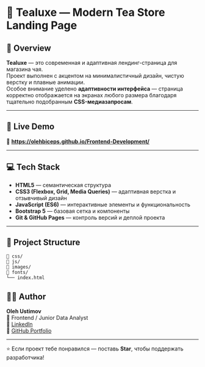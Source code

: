 # 🌿 Tealuxe — Modern Tea Store Landing Page  

## 🧭 Overview  
**Tealuxe** — это современная и адаптивная лендинг-страница для магазина чая.  
Проект выполнен с акцентом на минималистичный дизайн, чистую верстку и плавные анимации.  
Особое внимание уделено **адаптивности интерфейса** — страница корректно отображается на экранах любого размера благодаря тщательно подобранным **CSS-медиазапросам**.

---

## 🚀 Live Demo  

🔗 **https://olehbiceps.github.io/Frontend-Development/**

---

## 💻 Tech Stack  
- **HTML5** — семантическая структура  
- **CSS3 (Flexbox, Grid, Media Queries)** — адаптивная верстка и отзывчивый дизайн  
- **JavaScript (ES6)** — интерактивные элементы и функциональность  
- **Bootstrap 5** — базовая сетка и компоненты  
- **Git & GitHub Pages** — контроль версий и деплой проекта  

---

## 📂 Project Structure  
```
📁 css/
📁 js/
📁 images/
📁 fonts/
└── index.html

```


## 👨‍💻 Author  
**Oleh Ustimov**  
📍 Frontend / Junior Data Analyst  
🔗 [LinkedIn](https://linkedin.com/in/oleh-ustimov-1b5b99159)  
💼 [GitHub Portfolio](https://github.com/olehbiceps)  

---

⭐️ Если проект тебе понравился — поставь **Star**, чтобы поддержать разработчика!

